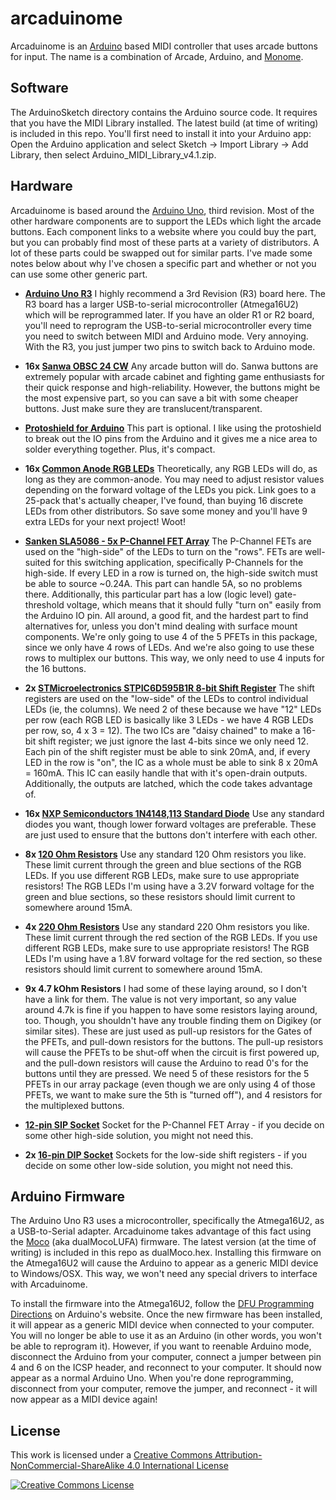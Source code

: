# arcaduinome
Arcaduinome is an [Arduino](http://www.arduino.cc/) based MIDI controller that uses arcade buttons for input. The name is a combination of Arcade, Arduino, and [Monome](http://monome.org/).

## Software
The ArduinoSketch directory contains the Arduino source code. It requires that you have the MIDI Library installed. The latest build (at time of writing) is included in this repo. You'll first need to install it into your Arduino app: Open the Arduino application and select Sketch -> Import Library -> Add Library, then select Arduino_MIDI_Library_v4.1.zip.

## Hardware
Arcaduinome is based around the [Arduino Uno](http://arduino.cc/en/Main/ArduinoBoardUno), third revision. Most of the other hardware components are to support the LEDs which light the arcade buttons. Each component links to a website where you could buy the part, but you can probably find most of these parts at a variety of distributors. A lot of these parts could be swapped out for similar parts. I've made some notes below about why I've chosen a specific part and whether or not you can use some other generic part.

* **[Arduino Uno R3](http://www.adafruit.com/products/50)**
    I highly recommend a 3rd Revision (R3) board here. The R3 board has a larger USB-to-serial microcontroller (Atmega16U2) which will be reprogrammed later. If you have an older R1 or R2 board, you'll need to reprogram the USB-to-serial microcontroller every time you need to switch between MIDI and Arduino mode. Very annoying. With the R3, you just jumper two pins to switch back to Arduino mode.

* **16x [Sanwa OBSC 24 CW](http://www.paradisearcadeshop.com/sanwa-obsc-24mm-translucent-pushbuttons/689-sanwa-obsc-24-cw.html)**
    Any arcade button will do. Sanwa buttons are extremely popular with arcade cabinet and fighting game enthusiasts for their quick response and high-reliability. However, the buttons might be the most expensive part, so you can save a bit with some cheaper buttons. Just make sure they are translucent/transparent.

* **[Protoshield for Arduino](http://www.adafruit.com/products/51)**
    This part is optional. I like using the protoshield to break out the IO pins from the Arduino and it gives me a nice area to solder everything together. Plus, it's compact.

* **16x [Common Anode RGB LEDs](http://www.adafruit.com/products/302)**
    Theoretically, any RGB LEDs will do, as long as they are common-anode. You may need to adjust resistor values depending on the forward voltage of the LEDs you pick. Link goes to a 25-pack that's actually cheaper, I've found, than buying 16 discrete LEDs from other distributors. So save some money and you'll have 9 extra LEDs for your next project! Woot!

* **[Sanken SLA5086 - 5x P-Channel FET Array](http://www.digikey.com/product-search/en?pv606=52&pv69=80&FV=fff40015%2Cfff80346&mnonly=0&newproducts=0&ColumnSort=0&page=1&stock=1&quantity=0&ptm=0&fid=0&pageSize=500)**
    The P-Channel FETs are used on the "high-side" of the LEDs to turn on the "rows". FETs are well-suited for this switching application, specifically P-Channels for the high-side. If every LED in a row is turned on, the high-side switch must be able to source ~0.24A. This part can handle 5A, so no problems there. Additionally, this particular part has a low (logic level) gate-threshold voltage, which means that it should fully "turn on" easily from the Arduino IO pin. All around, a good fit, and the hardest part to find alternatives for, unless you don't mind dealing with surface mount components. We're only going to use 4 of the 5 PFETs in this package, since we only have 4 rows of LEDs. And we're also going to use these rows to multiplex our buttons. This way, we only need to use 4 inputs for the 16 buttons.

* **2x [STMicroelectronics STPIC6D595B1R 8-bit Shift Register](http://www.digikey.com/product-detail/en/STPIC6D595B1R/497-6328-5-ND/1762207)**
    The shift registers are used on the "low-side" of the LEDs to control individual LEDs (ie, the columns). We need 2 of these because we have "12" LEDs per row (each RGB LED is basically like 3 LEDs - we have 4 RGB LEDs per row, so, 4 x 3 = 12). The two ICs are "daisy chained" to make a 16-bit shift register; we just ignore the last 4-bits since we only need 12. Each pin of the shift register must be able to sink 20mA, and, if every LED in the row is "on", the IC as a whole must be able to sink 8 x 20mA = 160mA. This IC can easily handle that with it's open-drain outputs. Additionally, the outputs are latched, which the code takes advantage of.

* **16x [NXP Semiconductors 1N4148,113 Standard Diode](http://www.digikey.com/product-detail/en/1N4148,113/568-1360-1-ND/763357)**
    Use any standard diodes you want, though lower forward voltages are preferable. These are just used to ensure that the buttons don't interfere with each other.

* **8x [120 Ohm Resistors](http://www.digikey.com/product-detail/en/CFM14JT120R/S120QCT-ND/2617666)**
    Use any standard 120 Ohm resistors you like. These limit current through the green and blue sections of the RGB LEDs. If you use different RGB LEDs, make sure to use appropriate resistors! The RGB LEDs I'm using have a 3.2V forward voltage for the green and blue sections, so these resistors should limit current to somewhere around 15mA.

* **4x [220 Ohm Resistors](http://www.digikey.com/product-detail/en/CF14JT220R/CF14JT220RCT-ND/1830334)**
    Use any standard 220 Ohm resistors you like. These limit current through the red section of the RGB LEDs. If you use different RGB LEDs, make sure to use appropriate resistors! The RGB LEDs I'm using have a 1.8V forward voltage for the red section, so these resistors should limit current to somewhere around 15mA.

* **9x 4.7 kOhm Resistors**
    I had some of these laying around, so I don't have a link for them. The value is not very important, so any value around 4.7k is fine if you happen to have some resistors laying around, too. Though, you shouldn't have any trouble finding them on Digikey (or similar sites). These are just used as pull-up resistors for the Gates of the PFETs, and pull-down resistors for the buttons. The pull-up resistors will cause the PFETs to be shut-off when the circuit is first powered up, and the pull-down resistors will cause the Arduino to read 0's for the buttons until they are pressed. We need 5 of these resistors for the 5 PFETs in our array package (even though we are only using 4 of those PFETs, we want to make sure the 5th is "turned off"), and 4 resistors for the multiplexed buttons.

* **[12-pin SIP Socket](http://www.digikey.com/product-detail/en/643644-3/A29107-ND/294602)**
    Socket for the P-Channel FET Array - if you decide on some other high-side solution, you might not need this.

* **2x [16-pin DIP Socket](http://www.digikey.com/product-detail/en/A16-LC-TR-R/AE9994-ND/821748)**
    Sockets for the low-side shift registers - if you decide on some other low-side solution, you might not need this.

## Arduino Firmware
The Arduino Uno R3 uses a microcontroller, specifically the Atmega16U2, as a USB-to-Serial adapter. Arcaduinome takes advantage of this fact using the [Moco](http://morecatlab.akiba.coocan.jp/lab/index.php/aruino/midi-firmware-for-arduino-uno-moco/?lang=en) (aka dualMocoLUFA) firmware. The latest version (at the time of writing) is included in this repo as dualMoco.hex. Installing this firmware on the Atmega16U2 will cause the Arduino to appear as a generic MIDI device to Windows/OSX. This way, we won't need any special drivers to interface with Arcaduinome.

To install the firmware into the Atmega16U2, follow the [DFU Programming Directions](http://arduino.cc/en/Hacking/DFUProgramming8U2) on Arduino's website. Once the new firmware has been installed, it will appear as a generic MIDI device when connected to your computer. You will no longer be able to use it as an Arduino (in other words, you won't be able to reprogram it). However, if you want to reenable Arduino mode, disconnect the Arduino from your computer, connect a jumper between pin 4 and 6 on the ICSP header, and reconnect to your computer. It should now appear as a normal Arduino Uno. When you're done reprogramming, disconnect from your computer, remove the jumper, and reconnect - it will now appear as a MIDI device again!

## License
This work is licensed under a [Creative Commons Attribution-NonCommercial-ShareAlike 4.0 International License](http://creativecommons.org/licenses/by-nc-sa/4.0/)

[![Creative Commons License](http://i.creativecommons.org/l/by-nc-sa/4.0/88x31.png)](http://creativecommons.org/licenses/by-nc-sa/4.0/)
